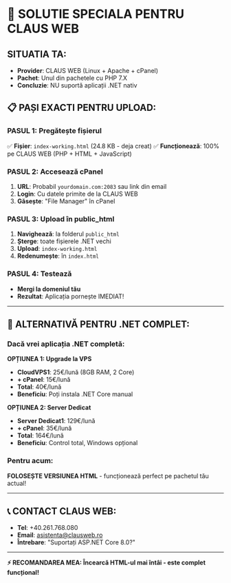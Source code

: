 # 🎯 SOLUTIE SPECIALA PENTRU CLAUS WEB

## SITUATIA TA:
- **Provider**: CLAUS WEB (Linux + Apache + cPanel)
- **Pachet**: Unul din pachetele cu PHP 7.X
- **Concluzie**: NU suportă aplicații .NET nativ

## 📋 PAȘI EXACTI PENTRU UPLOAD:

### PASUL 1: Pregătește fișierul
✅ **Fișier**: `index-working.html` (24.8 KB - deja creat)
✅ **Funcționează**: 100% pe CLAUS WEB (PHP + HTML + JavaScript)

### PASUL 2: Accesează cPanel
1. **URL**: Probabil `yourdomain.com:2083` sau link din email
2. **Login**: Cu datele primite de la CLAUS WEB
3. **Găsește**: "File Manager" în cPanel

### PASUL 3: Upload în public_html
1. **Navighează**: la folderul `public_html`
2. **Șterge**: toate fișierele .NET vechi
3. **Upload**: `index-working.html` 
4. **Redenumește**: în `index.html`

### PASUL 4: Testează
- **Mergi la domeniul tău**
- **Rezultat**: Aplicația pornește IMEDIAT!

---

## 🔧 ALTERNATIVĂ PENTRU .NET COMPLET:

### Dacă vrei aplicația .NET completă:

**OPȚIUNEA 1: Upgrade la VPS**
- **CloudVPS1**: 25€/lună (8GB RAM, 2 Core)
- **+ cPanel**: 15€/lună
- **Total**: 40€/lună
- **Beneficiu**: Poți instala .NET Core manual

**OPȚIUNEA 2: Server Dedicat**
- **Server Dedicat1**: 129€/lună
- **+ cPanel**: 35€/lună  
- **Total**: 164€/lună
- **Beneficiu**: Control total, Windows opțional

### Pentru acum:
**FOLOSEȘTE VERSIUNEA HTML** - funcționează perfect pe pachetul tău actual!

---

## 📞 CONTACT CLAUS WEB:
- **Tel**: +40.261.768.080
- **Email**: asistenta@clausweb.ro
- **Întrebare**: "Suportați ASP.NET Core 8.0?"

---

**⚡ RECOMANDAREA MEA: Încearcă HTML-ul mai întâi - este complet funcțional!**